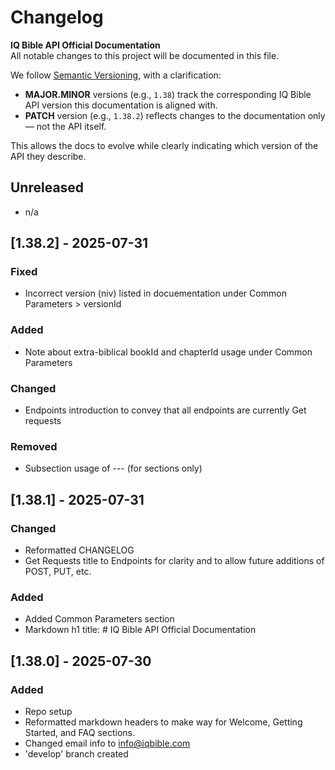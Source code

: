 # Changelog

**IQ Bible API Official Documentation**  
All notable changes to this project will be documented in this file.

We follow [Semantic Versioning](https://semver.org/), with a clarification:

- **MAJOR.MINOR** versions (e.g., `1.38`) track the corresponding IQ Bible API version this documentation is aligned with.
- **PATCH** version (e.g., `1.38.2`) reflects changes to the documentation only — not the API itself.

This allows the docs to evolve while clearly indicating which version of the API they describe.

## Unreleased
- n/a

## [1.38.2] - 2025-07-31
### Fixed
- Incorrect version (niv) listed in docuementation under Common Parameters > versionId
### Added
- Note about extra-biblical bookId and chapterId usage under Common Parameters
### Changed
- Endpoints introduction to convey that all endpoints are currently Get requests
### Removed
- Subsection usage of --- (for sections only)

## [1.38.1] - 2025-07-31
### Changed
- Reformatted CHANGELOG
- Get Requests title to Endpoints for clarity and to allow future additions of POST, PUT, etc.
### Added
- Added Common Parameters section
- Markdown h1 title: # IQ Bible API Official Documentation


## [1.38.0] - 2025-07-30
### Added
- Repo setup
- Reformatted markdown headers to make way for Welcome, Getting Started, and FAQ sections.
- Changed email info to info@iqbible.com
- 'develop' branch created

